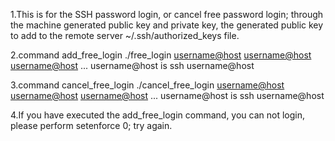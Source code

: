 1.This is for the SSH password login, or cancel free password login;
   through the machine generated public key and private key, the generated public key to add to the remote server ~/.ssh/authorized_keys file.

2.command add_free_login
   ./free_login <username@host> <username@host> <username@host> ...
   username@host is ssh username@host

3.command cancel_free_login
   ./cancel_free_login <username@host> <username@host> <username@host> ...
   username@host is ssh username@host

4.If you have executed the add_free_login command, you can not login, please perform setenforce 0; try again.

